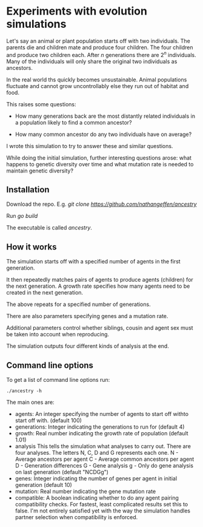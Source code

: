 # Experiments with evolution simulations 

Let's say an animal or plant  population starts off with two individuals. The
parents die and children mate and produce four children. The four children and
produce two children each. After $n$ generations there are $2^n$ individuals.
Many of the individuals will only share the original two individuals as
ancestors. 

In the real world ths quickly becomes unsustainable. Animal populations
fluctuate and cannot grow uncontrollably else they run out of habitat and
food.

This raises some questions:

- How many generations back are the most distantly related individuals in a
population likely to find a common ancestor?

- How many common ancestor do any two individuals have on average?

I wrote this simulation to try to answer these and similar questions.

While doing the initial simulation, further interesting questions arose: what
happens to genetic diversity over time and what mutation rate is needed to
maintain genetic diversity?

## Installation

Download the repo. E.g. *git clone https://github.com/nathangeffen/ancestry*

Run *go build*

The executable is called *ancestry*.

## How it works

The simulation starts off with a specified number of agents in the first
generation. 

It then repeatedly matches pairs of agents to produce agents
(children) for the next generation. A growth rate specifies how many agents
need to be created in the next generation.

The above repeats for a specified number of generations.

There are also parameters specifying genes and a mutation rate.

Additional parameters control whether siblings, cousin and agent sex must be
taken into account when reproducing.

The simulation outputs four different kinds of analysis at the end. 

## Command line options

To get a list of command line options run:

    ./ancestry -h

The main ones are:

- agents: An integer specifying the number of agents to start off withto start
off with.  (default 100)
- generations: Integer indicating the generations to run for (default 4)
- growth: Real number indicating the growth rate of population (default 1.01)
- analysis This tells the simulation what analyses to carry out. There are four
analyses. The letters N, C, D and G represents each one. N - Average ancestors
per agent C - Average common ancestors per agent D - Generation differences G -
Gene analysis g - Only do gene analysis on last generation (default "NCDGg")    
- genes: Integer indicating the number of genes per agent in initial generation
(default 10)
- mutation: Real number indicating the gene mutation rate
- compatible: A boolean indicating whether to do any agent pairing
compatibility checks. For fastest, least complicated results set this to false.
I'm not entirely satisfied yet with the way the simulation handles partner
selection when compatibility is enforced.

